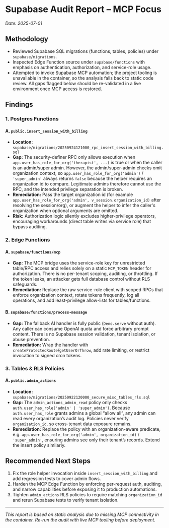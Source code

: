 # Supabase Audit Report – MCP Focus

_Date: 2025-07-01_

## Methodology
- Reviewed Supabase SQL migrations (functions, tables, policies) under `supabase/migrations`.
- Inspected Edge Function source under `supabase/functions` with emphasis on authentication, authorization, and service-role usage.
- Attempted to invoke Supabase MCP automation; the project tooling is unavailable in the container, so the analysis falls back to static code review. All gaps flagged below should be re-validated in a live environment once MCP access is restored.

## Findings

### 1. Postgres Functions

#### A. `public.insert_session_with_billing`
- **Location:** `supabase/migrations/20250924121000_rpc_insert_session_with_billing.sql`
- **Gap:** The security-definer RPC only allows execution when `app.user_has_role_for_org('therapist', ...)` is true or when the caller is an admin/super admin. However, the admin/super-admin checks omit organization context, so `app.user_has_role_for_org('admin')` / `'super_admin'` always returns `false` because the helper requires an organization id to compare. Legitimate admins therefore cannot use the RPC, and the intended privilege separation is broken.
- **Remediation:** Pass the target organization id (for example `app.user_has_role_for_org('admin', v_session.organization_id)` after resolving the session/org), or augment the helper to infer the caller's organization when optional arguments are omitted.
- **Risk:** Authorization logic silently excludes higher-privilege operators, encouraging workarounds (direct table writes via service role) that bypass auditing.

### 2. Edge Functions

#### A. `supabase/functions/mcp`
- **Gap:** The MCP bridge uses the service-role key for unrestricted table/RPC access and relies solely on a static `MCP_TOKEN` header for authorization. There is no per-tenant scoping, auditing, or throttling. If the token leaks, an attacker gets full database control without RLS safeguards.
- **Remediation:** Replace the raw service-role client with scoped RPCs that enforce organization context, rotate tokens frequently, log all operations, and add least-privilege allow-lists for tables/functions.

#### B. `supabase/functions/process-message`
- **Gap:** The fallback AI handler is fully public (`Deno.serve` without auth). Any caller can consume OpenAI quota and force arbitrary prompt content. There is no Supabase session validation, tenant isolation, or abuse prevention.
- **Remediation:** Wrap the handler with `createProtectedRoute`/`getUserOrThrow`, add rate limiting, or restrict invocation to signed cron tokens.

### 3. Tables & RLS Policies

#### A. `public.admin_actions`
- **Location:** `supabase/migrations/20250922120000_secure_misc_tables_rls.sql`
- **Gap:** The `admin_actions_admin_read` policy only checks `auth.user_has_role('admin' | 'super_admin')`. Because `auth.user_has_role` grants admins a global “allow all”, any admin can read every organization’s audit log. Policies never verify `organization_id`, so cross-tenant data exposure remains.
- **Remediation:** Replace the policy with an organization-aware predicate, e.g. `app.user_has_role_for_org('admin', organization_id)` / `'super_admin'`, ensuring admins see only their tenant’s records. Extend the insert policy similarly.

## Recommended Next Steps
1. Fix the role helper invocation inside `insert_session_with_billing` and add regression tests to cover admin flows.
2. Harden the MCP Edge Function by enforcing per-request auth, auditing, and narrow capabilities before exposing it to production automations.
3. Tighten `admin_actions` RLS policies to require matching `organization_id` and rerun Supabase tests to verify tenant isolation.

---
_This report is based on static analysis due to missing MCP connectivity in the container. Re-run the audit with live MCP tooling before deployment._
